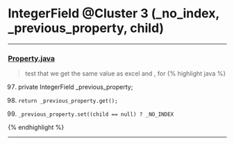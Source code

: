 # IntegerField @Cluster 3 (_no_index, _previous_property, child)

***

### [Property.java](https://searchcode.com/codesearch/view/15642246/)
> test that we get the same value as excel and , for 
{% highlight java %}
97. private IntegerField        _previous_property;
453.     return _previous_property.get();
518.     _previous_property.set((child == null) ? _NO_INDEX
{% endhighlight %}

***

